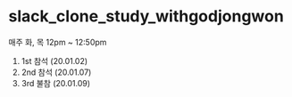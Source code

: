 # slack_clone_study_withgodjongwon

매주 화, 목 12pm ~ 12:50pm

1. 1st 참석 (20.01.02)
2. 2nd 참석 (20.01.07)
3. 3rd 불참 (20.01.09)